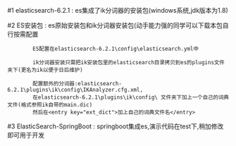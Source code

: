   #1 elasticsearch-6.2.1 : es集成了ik分词器的安装包(windows系统,jdk版本为1.8)
  
  
  
 #2 ES安装包 : es原始安装包和ik分词器安装包(动手能力强的同学可以下载本包自行按需配置
  
            ES配置在elasticsearch-6.2.1\config\elasticsearch.yml中
            
            ik分词器安装只需把ik安装包里的elasticsearch目录拷贝到es的plugins文件夹下(更名为ik以便于日后维护)
            
            配置额外的分词器:elasticsearch-6.2.1\plugins\ik\config\IKAnalyzer.cfg.xml,
            在elasticsearch-6.2.1\plugins\ik\config\ 文件夹下加上一个自己的词典文件(格式参照ik自带的main.dic)
            然后在<entry key="ext_dict">加上自己的词典文件名</entry>
  
            
  
  
 #3 ElasticSearch-SpringBoot : springboot集成es,演示代码在test下,稍加修改即可用于开发
